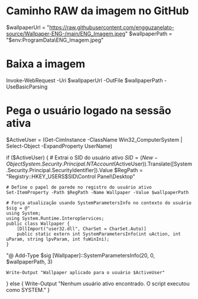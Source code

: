 # Caminho RAW da imagem no GitHub
$wallpaperUrl = "https://raw.githubusercontent.com/engguzanelato-source/Wallpaper-ENG-/main/ENG_Imagem.jpeg"
$wallpaperPath = "$env:ProgramData\ENG_Imagem.jpeg"

# Baixa a imagem
Invoke-WebRequest -Uri $wallpaperUrl -OutFile $wallpaperPath -UseBasicParsing

# Pega o usuário logado na sessão ativa
$ActiveUser = (Get-CimInstance -ClassName Win32_ComputerSystem | Select-Object -ExpandProperty UserName)

if ($ActiveUser) {
    # Extrai o SID do usuário ativo
    $SID = (New-Object System.Security.Principal.NTAccount($ActiveUser)).Translate([System.Security.Principal.SecurityIdentifier]).Value
    $RegPath = "Registry::HKEY_USERS\$SID\Control Panel\Desktop"

    # Define o papel de parede no registro do usuário ativo
    Set-ItemProperty -Path $RegPath -Name Wallpaper -Value $wallpaperPath

    # Força atualização usando SystemParametersInfo no contexto do usuário
    $sig = @"
    using System;
    using System.Runtime.InteropServices;
    public class Wallpaper {
        [DllImport("user32.dll", CharSet = CharSet.Auto)]
        public static extern int SystemParametersInfo(int uAction, int uParam, string lpvParam, int fuWinIni);
    }
"@
    Add-Type $sig
    [Wallpaper]::SystemParametersInfo(20, 0, $wallpaperPath, 3)

    Write-Output "Wallpaper aplicado para o usuário $ActiveUser"
}
else {
    Write-Output "Nenhum usuário ativo encontrado. O script executou como SYSTEM."
}
